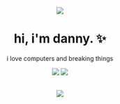 <div align="center">
  <img src="https://media.discordapp.net/attachments/958517294047301734/1118759330443960330/0Vlylnm.png?width=2520&height=120">
</div>

<div align="center">

# hi, i'm danny. ✨

i love computers and breaking things

![](https://github.com/mxmmxx/stats/blob/master/generated/languages.svg#gh-dark-mode-only)
![](https://github.com/mxmmxx/stats/blob/master/generated/overview.svg#gh-dark-mode-only)

</div>

<br/>

<div align="center">
  <img src="https://media.discordapp.net/attachments/958517294047301734/1118760576395522100/8gBf917.png?width=2520&height=120">  
</div>
